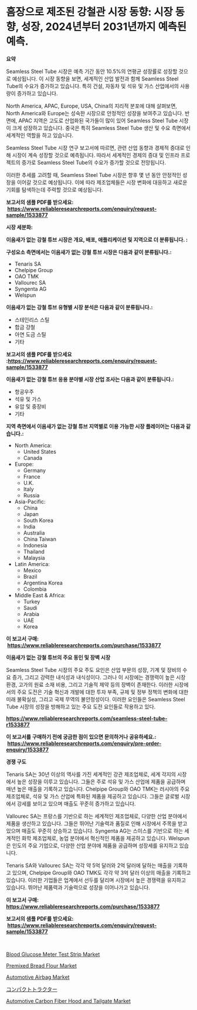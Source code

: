 <p><h1>흠장으로 제조된 강철관 시장 동향: 시장 동향, 성장, 2024년부터 2031년까지 예측된 예측.</h1></p><p><strong>요약</strong></p>
<p><p>Seamless Steel Tube 시장은 예측 기간 동안 10.5%의 연평균 성장률로 성장할 것으로 예상됩니다. 이 시장 동향을 보면, 세계적인 산업 발전과 함께 Seamless Steel Tube의 수요가 증가하고 있습니다. 특히 건설, 자동차 및 석유 및 가스 산업에서의 사용량이 증가하고 있습니다.</p><p>North America, APAC, Europe, USA, China의 지리적 분포에 대해 살펴보면, North America와 Europe는 성숙한 시장으로 안정적인 성장을 보여주고 있습니다. 반면에, APAC 지역은 고도로 산업화된 국가들이 많이 있어 Seamless Steel Tube 시장이 크게 성장하고 있습니다. 중국은 특히 Seamless Steel Tube 생산 및 수요 측면에서 세계적인 역할을 하고 있습니다.</p><p>Seamless Steel Tube 시장 연구 보고서에 따르면, 관련 산업 동향과 경제적 증대로 인해 시장이 계속 성장할 것으로 예측됩니다. 따라서 세계적인 경제의 증대 및 인프라 프로젝트의 증가로 Seamless Steel Tube의 수요가 증가할 것으로 전망됩니다.</p><p>이러한 추세를 고려할 때, Seamless Steel Tube 시장은 향후 몇 년 동안 안정적인 성장을 이어갈 것으로 예상됩니다. 이에 따라 제조업체들은 시장 변화에 대응하고 새로운 기회를 탐색하는데 주력할 것으로 예상됩니다.</p></p>
<p><strong>보고서의 샘플 PDF를 받으세요: &nbsp;<a href="https://www.reliableresearchreports.com/enquiry/request-sample/1533877">https://www.reliableresearchreports.com/enquiry/request-sample/1533877</a></strong></p>
<p><strong>시장 세분화:</strong></p>
<p><strong> 이음새가 없는 강철 튜브 시장은 개요, 배포, 애플리케이션 및 지역으로 더 분류됩니다. :</strong></p>
<p><strong>구성요소 측면에서는 이음새가 없는 강철 튜브 시장은 다음과 같이 분류됩니다.:</strong></p>
<p><ul><li>Tenaris SA</li><li>Chelpipe Group</li><li>OAO TMK</li><li>Vallourec SA</li><li>Syngenta AG</li><li>Welspun</li></ul></p>
<p><strong> 이음새가 없는 강철 튜브 유형별 시장 분석은 다음과 같이 분류됩니다.:</strong></p>
<p><ul><li>스테인리스 스틸</li><li>합금 강철</li><li>아연 도금 스틸</li><li>기타</li></ul></p>
<p><strong>보고서의 샘플 PDF를 받으세요 :<a href="https://www.reliableresearchreports.com/enquiry/request-sample/1533877">https://www.reliableresearchreports.com/enquiry/request-sample/1533877</a></strong></p>
<p><strong> 이음새가 없는 강철 튜브 응용 분야별 시장 산업 조사는 다음과 같이 분류됩니다.:</strong></p>
<p><ul><li>항공우주</li><li>석유 및 가스</li><li>유압 및 중장비</li><li>기타</li></ul></p>
<p><strong>지역 측면에서 이음새가 없는 강철 튜브 지역별로 이용 가능한 시장 플레이어는 다음과 같습니다.:</strong></p>
<p><ul>
    <li>
        North America:
        <ul>
            <li>United States</li>
            <li>Canada</li>
        </ul>
    </li>
    <li>
        Europe:
        <ul>
            <li>Germany</li>
            <li>France</li>
            <li>U.K.</li>
            <li>Italy</li>
            <li>Russia</li>
        </ul>
    </li>
    <li>
        Asia-Pacific:
        <ul>
            <li>China</li>
            <li>Japan</li>
            <li>South Korea</li>
            <li>India</li>
            <li>Australia</li>
            <li>China Taiwan</li>
            <li>Indonesia</li>
            <li>Thailand</li>
            <li>Malaysia</li>
        </ul>
    </li>
    <li>
        Latin America:
        <ul>
            <li>Mexico</li>
            <li>Brazil</li>
            <li>Argentina Korea</li>
            <li>Colombia</li>
        </ul>
    </li>
    <li>
        Middle East & Africa:
        <ul>
            <li>Turkey</li>
            <li>Saudi</li>
            <li>Arabia</li>
            <li>UAE</li>
            <li>Korea</li>
        </ul>
    </li>
    </ul></p>
<p><strong>이 보고서 구매: &nbsp;<a href="https://www.reliableresearchreports.com/purchase/1533877">https://www.reliableresearchreports.com/purchase/1533877</a></strong></p>
<p><strong>이음새가 없는 강철 튜브의 주요 동인 및 장벽 시장</strong></p>
<p><p>Seamless Steel Tube 시장의 주요 주도 요인은 산업 부문의 성장, 기계 및 장비의 수요 증가, 그리고 강력한 내식성과 내식성이다. 그러나 이 시장에는 경쟁력이 높은 시장 환경, 고가의 원료 소재 비용, 그리고 기술적 제약 등의 장벽이 존재한다. 이러한 시장에서의 주요 도전은 기술 혁신과 개발에 대한 투자 부족, 규제 및 정부 정책의 변화에 대한 미래 불확실성, 그리고 국제 무역의 불안정성이다. 이러한 요인들은 Seamless Steel Tube 시장의 성장을 방해하고 있는 주요 도전 요인들로 작용하고 있다.</p></p>
<p><strong><a href="https://www.reliableresearchreports.com/seamless-steel-tube-r1533877">https://www.reliableresearchreports.com/seamless-steel-tube-r1533877</a></strong></p>
<p><strong>이 보고서를 구매하기 전에 궁금한 점이 있으면 문의하거나 공유하세요.: &nbsp;<a href="https://www.reliableresearchreports.com/enquiry/pre-order-enquiry/1533877">https://www.reliableresearchreports.com/enquiry/pre-order-enquiry/1533877</a></strong></p>
<p><strong>경쟁 구도</strong></p>
<p><p>Tenaris SA는 30년 이상의 역사를 가진 세계적인 강관 제조업체로, 세계 각지의 시장에서 높은 성장을 이루고 있습니다. 그들은 주로 석유 및 가스 산업에 제품을 공급하며 매년 높은 매출을 기록하고 있습니다. Chelpipe Group와 OAO TMK는 러시아의 주요 제조업체로, 석유 및 가스 산업에 특화된 제품을 제공하고 있습니다. 그들은 글로벌 시장에서 강세를 보이고 있으며 매출도 꾸준히 증가하고 있습니다.</p><p>Vallourec SA는 프랑스를 기반으로 하는 세계적인 제조업체로, 다양한 산업 분야에서 제품을 생산하고 있습니다. 그들은 뛰어난 기술력과 품질로 인해 시장에서 주목을 받고 있으며 매출도 꾸준히 상승하고 있습니다. Syngenta AG는 스이스를 기반으로 하는 세계적인 화학 제조업체로, 농업 분야에서 혁신적인 제품을 제공하고 있습니다. Welspun은 인도의 주요 기업으로, 다양한 산업 분야에 제품을 공급하며 성장세를 유지하고 있습니다.</p><p>Tenaris SA와 Vallourec SA는 각각 약 5억 달러와 2억 달러에 달하는 매출을 기록하고 있으며, Chelpipe Group와 OAO TMK도 각각 약 3억 달러 이상의 매출을 기록하고 있습니다. 이러한 기업들은 업계에서 선두를 달리며 시장에서 높은 경쟁력을 유지하고 있습니다. 뛰어난 제품력과 기술력으로 성장을 이어나가고 있습니다.</p></p>
<p><strong>이 보고서 구매: &nbsp; <a href="https://www.reliableresearchreports.com/purchase/1533877">https://www.reliableresearchreports.com/purchase/1533877</a></strong></p>
<p><strong>보고서의 샘플 PDF를 받으세요: &nbsp;<a href="https://www.reliableresearchreports.com/enquiry/request-sample/1533877">https://www.reliableresearchreports.com/enquiry/request-sample/1533877</a></strong><strong></strong></p>
<p>&nbsp;</p>
<p><p><a href="https://summer-dogwood-3e9.notion.site/Blood-Glucose-Meter-Test-Strip-Market-Size-Growth-Outlook-from-2024-to-2031-projecting-at-Market-s-54acc93c619f4ff5b01d5548acd33924">Blood Glucose Meter Test Strip Market</a></p><p><a href="https://github.com/derrinmiltonellis35gcl/Market-Research-Report-List-2/blob/main/premixed-bread-flour-market.md">Premixed Bread Flour Market</a></p><p><a href="https://www.linkedin.com/pulse/automotive-airbag-market-analysis-size-global-industry-overview-gzclc?trackingId=eTeEuYix6DQZTnwhtA2UlQ%3D%3D">Automotive Airbag Market</a></p><p><a href="https://github.com/efcvopdgkdx128/Market-Research-Report-List-1/blob/main/684533318978.md">コンパクトトラクター</a></p><p><a href="https://www.linkedin.com/pulse/automotive-carbon-fiber-hood-tailgate-market-size-growth-forecast-xywhe?trackingId=vJCliX2QCXSdxeVJL1g3sw%3D%3D">Automotive Carbon Fiber Hood and Tailgate Market</a></p></p>